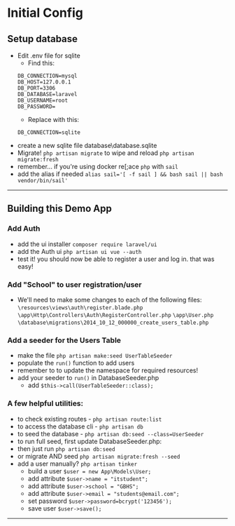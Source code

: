 # Initial Config
## Setup database
 - Edit .env file for sqlite
   - Find this:
    ```
    DB_CONNECTION=mysql
    DB_HOST=127.0.0.1
    DB_PORT=3306
    DB_DATABASE=laravel
    DB_USERNAME=root
    DB_PASSWORD=
    ```
    - Replace with this:
    ```
    DB_CONNECTION=sqlite
    ```
 - create a new sqlite file database\database.sqlite
 - Migrate! `php artisan migrate` to wipe and reload `php artisan migrate:fresh`
 - remember... if you're using docker re[;ace `php` with `sail`
 - add the alias if needed `alias sail='[ -f sail ] && bash sail || bash vendor/bin/sail'`
---
## Building this Demo App
### Add Auth
- add the ui installer `composer require laravel/ui`
- add the Auth ui `php artisan ui vue --auth`
- test it! you should now be able to register a user and log in. that was easy!

### Add "School" to user registration/user
- We'll need to make some changes to each of the following files:
`\resources\views\auth\register.blade.php`
`\app\Http\Controllers\Auth\RegisterController.php`
`\app\User.php`
`\database\migrations\2014_10_12_000000_create_users_table.php`

### Add a seeder for the Users Table
- make the file `php artisan make:seed UserTableSeeder`
- populate the `run()` function to add users
- remember to to update the namespace for required resources!
- add your seeder to `run()` in DatabaseSeeder.php
    - add `$this->call(UserTableSeeder::class);`

### A few helpful utilities:
- to check existing routes - `php artisan route:list`
- to access the database cli - `php artisan db`
- to seed the database - `php artisan db:seed --class=UserSeeder`
- to run full seed, first update DatabaseSeeder.php:
- then just run `php artisan db:seed`
- or migrate AND seed `php artisan migrate:fresh --seed`
- add a user manually? `php artisan tinker`
    - build a user `$user = new App\Models\User;`
    - add attribute `$user->name = "itstudent";`
    - add attribute `$user->school = "GBHS";`
    - add attribute `$user->email = "students@email.com";`
    - set password `$user->password=bcrypt('123456');`
    - save user `$user->save();`
___
